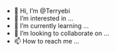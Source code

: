 - 👋 Hi, I’m @Terryebi
- 👀 I’m interested in ...
- 🌱 I’m currently learning ...
- 💞️ I’m looking to collaborate on ...
- 📫 How to reach me ...

<!---
Terryebi/Terryebi is a ✨ special ✨ repository because its `README.md` (this file) appears on your GitHub profile.
You can click the Preview link to take a look at your changes.
--->
